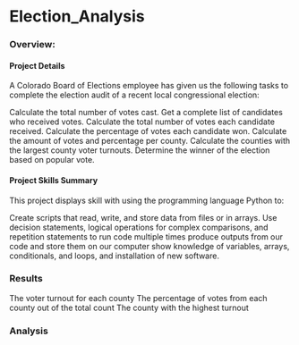 # Election_Analysis

### Overview:

#### Project Details
A Colorado Board of Elections employee has given us the following tasks to complete the election audit of a recent local congressional election:

Calculate the total number of votes cast.
Get a complete list of candidates who received votes.
Calculate the total number of votes each candidate received.
Calculate the percentage of votes each candidate won.
Calculate the amount of votes and percentage per county.
Calculate the counties with the largest county voter turnouts.
Determine the winner of the election based on popular vote.

#### Project Skills Summary
This project displays skill with using the programming language Python to: 

Create scripts that read, write, and store data from files or in arrays.
Use decision statements, logical operations for complex comparisons, and repetition statements to run code multiple times
produce outputs from our code and store them on our computer
show knowledge of variables, arrays, conditionals, and loops, and installation of new software.

### Results


The voter turnout for each county
The percentage of votes from each county out of the total count
The county with the highest turnout


### Analysis


